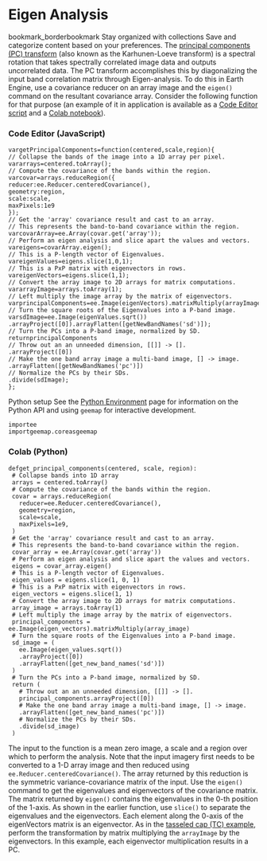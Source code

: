  
#  Eigen Analysis 
bookmark_borderbookmark Stay organized with collections  Save and categorize content based on your preferences. 
The [principal components (PC) transform](http://en.wikipedia.org/wiki/Principal_component_analysis) (also known as the Karhunen-Loeve transform) is a spectral rotation that takes spectrally correlated image data and outputs uncorrelated data. The PC transform accomplishes this by diagonalizing the input band correlation matrix through Eigen-analysis. To do this in Earth Engine, use a covariance reducer on an array image and the `eigen()` command on the resultant covariance array. Consider the following function for that purpose (an example of it in application is available as a [Code Editor script](https://code.earthengine.google.com/30c0e509da3a644fc4fea031b7649f87) and a [Colab notebook](https://github.com/google/earthengine-community/blob/master/guides/linked/Earth_Engine_PCA.ipynb)).
### Code Editor (JavaScript)
```
vargetPrincipalComponents=function(centered,scale,region){
// Collapse the bands of the image into a 1D array per pixel.
vararrays=centered.toArray();
// Compute the covariance of the bands within the region.
varcovar=arrays.reduceRegion({
reducer:ee.Reducer.centeredCovariance(),
geometry:region,
scale:scale,
maxPixels:1e9
});
// Get the 'array' covariance result and cast to an array.
// This represents the band-to-band covariance within the region.
varcovarArray=ee.Array(covar.get('array'));
// Perform an eigen analysis and slice apart the values and vectors.
vareigens=covarArray.eigen();
// This is a P-length vector of Eigenvalues.
vareigenValues=eigens.slice(1,0,1);
// This is a PxP matrix with eigenvectors in rows.
vareigenVectors=eigens.slice(1,1);
// Convert the array image to 2D arrays for matrix computations.
vararrayImage=arrays.toArray(1);
// Left multiply the image array by the matrix of eigenvectors.
varprincipalComponents=ee.Image(eigenVectors).matrixMultiply(arrayImage);
// Turn the square roots of the Eigenvalues into a P-band image.
varsdImage=ee.Image(eigenValues.sqrt())
.arrayProject([0]).arrayFlatten([getNewBandNames('sd')]);
// Turn the PCs into a P-band image, normalized by SD.
returnprincipalComponents
// Throw out an an unneeded dimension, [[]] -> [].
.arrayProject([0])
// Make the one band array image a multi-band image, [] -> image.
.arrayFlatten([getNewBandNames('pc')])
// Normalize the PCs by their SDs.
.divide(sdImage);
};
```

Python setup
See the [ Python Environment](https://developers.google.com/earth-engine/guides/python_install) page for information on the Python API and using `geemap` for interactive development.
```
importee
importgeemap.coreasgeemap
```

### Colab (Python)
```
defget_principal_components(centered, scale, region):
 # Collapse bands into 1D array
 arrays = centered.toArray()
 # Compute the covariance of the bands within the region.
 covar = arrays.reduceRegion(
   reducer=ee.Reducer.centeredCovariance(),
   geometry=region,
   scale=scale,
   maxPixels=1e9,
 )
 # Get the 'array' covariance result and cast to an array.
 # This represents the band-to-band covariance within the region.
 covar_array = ee.Array(covar.get('array'))
 # Perform an eigen analysis and slice apart the values and vectors.
 eigens = covar_array.eigen()
 # This is a P-length vector of Eigenvalues.
 eigen_values = eigens.slice(1, 0, 1)
 # This is a PxP matrix with eigenvectors in rows.
 eigen_vectors = eigens.slice(1, 1)
 # Convert the array image to 2D arrays for matrix computations.
 array_image = arrays.toArray(1)
 # Left multiply the image array by the matrix of eigenvectors.
 principal_components = ee.Image(eigen_vectors).matrixMultiply(array_image)
 # Turn the square roots of the Eigenvalues into a P-band image.
 sd_image = (
   ee.Image(eigen_values.sqrt())
   .arrayProject([0])
   .arrayFlatten([get_new_band_names('sd')])
 )
 # Turn the PCs into a P-band image, normalized by SD.
 return (
   # Throw out an an unneeded dimension, [[]] -> [].
   principal_components.arrayProject([0])
   # Make the one band array image a multi-band image, [] -> image.
   .arrayFlatten([get_new_band_names('pc')])
   # Normalize the PCs by their SDs.
   .divide(sd_image)
 )
```

The input to the function is a mean zero image, a scale and a region over which to perform the analysis. Note that the input imagery first needs to be converted to a 1-D array image and then reduced using `ee.Reducer.centeredCovariance()`. The array returned by this reduction is the symmetric variance-covariance matrix of the input. Use the `eigen()` command to get the eigenvalues and eigenvectors of the covariance matrix. The matrix returned by `eigen()` contains the eigenvalues in the 0-th position of the 1-axis. As shown in the earlier function, use `slice()` to separate the eigenvalues and the eigenvectors. Each element along the 0-axis of the eigenVectors matrix is an eigenvector. As in the [tasseled cap (TC) example](https://developers.google.com/earth-engine/guides/arrays_array_images), perform the transformation by matrix multiplying the `arrayImage` by the eigenvectors. In this example, each eigenvector multiplication results in a PC.
